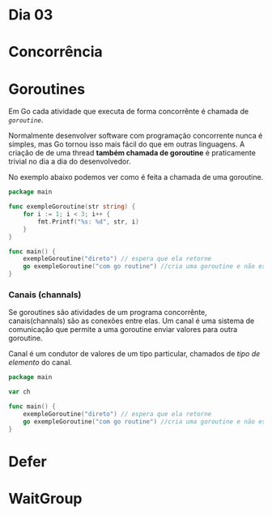 # Dia 03

# Concorrência


# Goroutines

Em Go cada atividade que executa de forma concorrênte é chamada de  *`goroutine`*. 

Normalmente desenvolver software com programação concorrente nunca é simples, mas Go tornou isso mais fácil do que em outras linguagens.
A criação de de uma thread **também chamada de goroutine** é praticamente trivial no dia a dia do desenvolvedor.

No exemplo abaixo podemos ver como é feita a chamada de uma goroutine.

```go
package main

func exempleGoroutine(str string) {
    for i := 1; i < 3; i++ {
        fmt.Printf("%s: %d", str, i)
    }
}

func main() {
    exempleGoroutine("direto") // espera que ela retorne
    go exempleGoroutine("com go routine") //cria uma goroutine e não espara que retorne.
}
```

### Canais (channals)

Se goroutines são atividades de um programa concorrênte, canais(channals) são as conexões entre elas. Um canal é uma sistema de comunicação que permite a uma goroutine enviar valores para outra goroutine.

Canal é um condutor de valores de um tipo particular, chamados de *tipo de elemento* do canal.

```go
package main

var ch

func main() {
    exempleGoroutine("direto") // espera que ela retorne
    go exempleGoroutine("com go routine") //cria uma goroutine e não espara que retorne.
}
```

# Defer


# WaitGroup